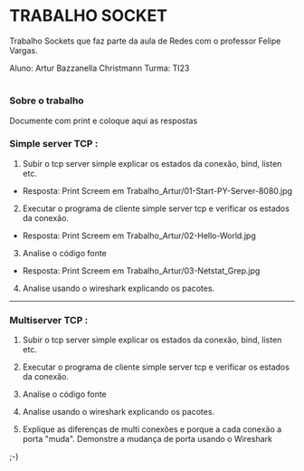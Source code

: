 # TRABALHO SOCKET 

Trabalho Sockets que faz parte da aula de
Redes com o professor Felipe Vargas.

Aluno: Artur Bazzanella Christmann
Turma: TI23

#

### Sobre o trabalho

Documente com print e coloque aqui as respostas

### Simple server TCP :

1) Subir o tcp server simple explicar os estados da conexão, bind, listen etc.

- Resposta: Print Screem em Trabalho_Artur/01-Start-PY-Server-8080.jpg

2) Executar o programa de cliente simple server tcp e verificar os estados da conexão.

- Resposta: Print Screem em Trabalho_Artur/02-Hello-World.jpg

3) Analise o código fonte

- Resposta: Print Screem em Trabalho_Artur/03-Netstat_Grep.jpg

4) Analise usando o wireshark explicando os pacotes.

***

### Multiserver TCP :

1) Subir o tcp server simple explicar os estados da conexão, bind, listen etc.

2) Executar o programa de cliente simple server tcp e verificar os estados da conexão.

3) Analise o código fonte

4) Analise usando o wireshark explicando os pacotes.

5) Explique as diferenças de multi conexões e porque a cada conexão a porta "muda". Demonstre a mudança de porta usando o Wireshark

;-)



